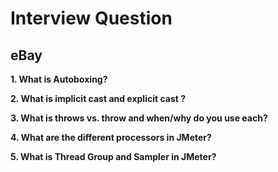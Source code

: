 # Interview Question

## eBay

**1. What is Autoboxing?**

**2. What is implicit cast and explicit cast ?**

**3. What is throws vs. throw and when/why do you use each?**

**4. What are the different processors in JMeter?**

**5. What is Thread Group and Sampler  in JMeter?**
